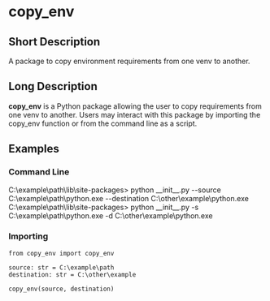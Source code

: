 # copy_env

## Short Description
A package to copy environment requirements from one venv to another.

## Long Description
**copy_env** is a Python package allowing the user to copy requirements
from one venv to another. Users may interact with this package by importing
the copy_env function or from the command line as a script.

## Examples
### Command Line
C:\example\path\lib\site-packages> python \_\_init\_\_.py --source C:\example\path\python.exe --destination C:\other\example\python.exe
C:\example\path\lib\site-packages> python \_\_init\_\_.py -s C:\example\path\python.exe -d C:\other\example\python.exe

### Importing
    from copy_env import copy_env

    source: str = C:\example\path
    destination: str = C:\other\example

    copy_env(source, destination)

